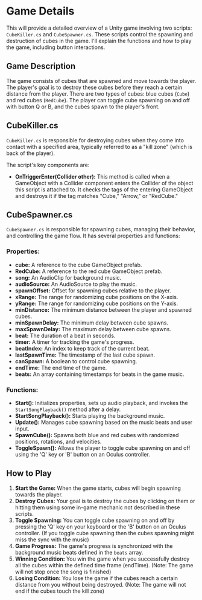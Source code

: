 # Game Details

This will provide a detailed overview of a Unity game involving two scripts: `CubeKiller.cs` and `CubeSpawner.cs`. These scripts control the spawning and destruction of cubes in the game. I'll explain the functions and how to play the game, including button interactions.

## Game Description

The game consists of cubes that are spawned and move towards the player. The player's goal is to destroy these cubes before they reach a certain distance from the player. There are two types of cubes: blue cubes (`Cube`) and red cubes (`RedCube`). The player can toggle cube spawning on and off with button Q or B, and the cubes spawn to the player's front.

## CubeKiller.cs

`CubeKiller.cs` is responsible for destroying cubes when they come into contact with a specified area, typically referred to as a "kill zone" (which is back of the player). 

The script's key components are:

- **OnTriggerEnter(Collider other):** This method is called when a GameObject with a Collider component enters the Collider of the object this script is attached to. It checks the tags of the entering GameObject and destroys it if the tag matches "Cube," "Arrow," or "RedCube."

## CubeSpawner.cs

`CubeSpawner.cs` is responsible for spawning cubes, managing their behavior, and controlling the game flow. It has several properties and functions:

### Properties:

- **cube:** A reference to the cube GameObject prefab.
- **RedCube:** A reference to the red cube GameObject prefab.
- **song:** An AudioClip for background music.
- **audioSource:** An AudioSource to play the music.
- **spawnOffset:** Offset for spawning cubes relative to the player.
- **xRange:** The range for randomizing cube positions on the X-axis.
- **yRange:** The range for randomizing cube positions on the Y-axis.
- **minDistance:** The minimum distance between the player and spawned cubes.
- **minSpawnDelay:** The minimum delay between cube spawns.
- **maxSpawnDelay:** The maximum delay between cube spawns.
- **beat:** The duration of a beat in seconds.
- **timer:** A timer for tracking the game's progress.
- **beatIndex:** An index to keep track of the current beat.
- **lastSpawnTime:** The timestamp of the last cube spawn.
- **canSpawn:** A boolean to control cube spawning.
- **endTime:** The end time of the game.
- **beats:** An array containing timestamps for beats in the game music.

### Functions:

- **Start():** Initializes properties, sets up audio playback, and invokes the `StartSongPlayback()` method after a delay.
- **StartSongPlayback():** Starts playing the background music.
- **Update():** Manages cube spawning based on the music beats and user input.
- **SpawnCube():** Spawns both blue and red cubes with randomized positions, rotations, and velocities.
- **ToggleSpawn():** Allows the player to toggle cube spawning on and off using the 'Q' key or 'B' button on an Oculus controller.

## How to Play

1. **Start the Game:** When the game starts, cubes will begin spawning towards the player.
2. **Destroy Cubes:** Your goal is to destroy the cubes by clicking on them or hitting them using some in-game mechanic not described in these scripts.
3. **Toggle Spawning:** You can toggle cube spawning on and off by pressing the 'Q' key on your keyboard or the 'B' button on an Oculus controller. (If you toggle cube spawning then the cubes spawning might miss the sync with the music)
4. **Game Progress:** The game's progress is synchronized with the background music beats defined in the `beats` array.
5. **Winning Condition:** You win the game when you successfully destroy all the cubes within the defined time frame (endTime). (Note: The game will not stop once the song is finished)
6. **Losing Condition:** You lose the game if the cubes reach a certain distance from you without being destroyed. (Note: The game will not end if the cubes touch the kill zone)

